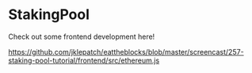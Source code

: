 # StakingPool

Check out some frontend development here!

https://github.com/jklepatch/eattheblocks/blob/master/screencast/257-staking-pool-tutorial/frontend/src/ethereum.js
